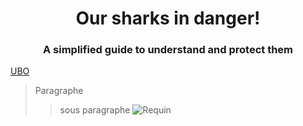 <div style="
background-image: url('https://i.pinimg.com/1200x/3f/65/60/3f65608e1268cbf86dd4edd7ba3b4968.jpg');
background-size: cover;
background-position: center;
text-align: center;
padding: 60px;
color: white;
border-radius: 15px;
">
</div>

<div align="center">
  
# Our sharks in danger!
</div>
<div align="center">
  
### A simplified guide to understand and protect them
</div>


[UBO](https://ent.univ-brest.fr)
> Paragraphe
>> sous paragraphe
![Requin](https://i.pinimg.com/1200x/3f/65/60/3f65608e1268cbf86dd4edd7ba3b4968.jpg)
